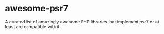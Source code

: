 # awesome-psr7
 A curated list of amazingly awesome PHP libraries that implement psr7 or at least are compatible with it
